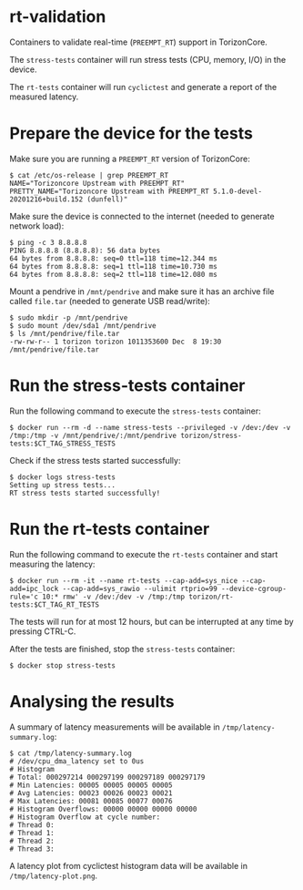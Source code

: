 # rt-validation

Containers to validate real-time (`PREEMPT_RT`) support in TorizonCore.

The `stress-tests` container will run stress tests (CPU, memory, I/O) in the device.

The `rt-tests` container will run `cyclictest` and generate a report of the measured latency.


# Prepare the device for the tests

Make sure you are running a `PREEMPT_RT` version of TorizonCore:
```
$ cat /etc/os-release | grep PREEMPT_RT
NAME="Torizoncore Upstream with PREEMPT_RT"
PRETTY_NAME="Torizoncore Upstream with PREEMPT_RT 5.1.0-devel-20201216+build.152 (dunfell)"
```

Make sure the device is connected to the internet (needed to generate network load):

```
$ ping -c 3 8.8.8.8
PING 8.8.8.8 (8.8.8.8): 56 data bytes
64 bytes from 8.8.8.8: seq=0 ttl=118 time=12.344 ms
64 bytes from 8.8.8.8: seq=1 ttl=118 time=10.730 ms
64 bytes from 8.8.8.8: seq=2 ttl=118 time=12.080 ms
```

Mount a pendrive in `/mnt/pendrive` and make sure it has an archive file called `file.tar` (needed to generate USB read/write):

```
$ sudo mkdir -p /mnt/pendrive
$ sudo mount /dev/sda1 /mnt/pendrive
$ ls /mnt/pendrive/file.tar
-rw-rw-r-- 1 torizon torizon 1011353600 Dec  8 19:30 /mnt/pendrive/file.tar
```


# Run the stress-tests container

Run the following command to execute the `stress-tests` container:

```
$ docker run --rm -d --name stress-tests --privileged -v /dev:/dev -v /tmp:/tmp -v /mnt/pendrive/:/mnt/pendrive torizon/stress-tests:$CT_TAG_STRESS_TESTS
```

Check if the stress tests started successfully:

```
$ docker logs stress-tests 
Setting up stress tests...
RT stress tests started successfully!
```


# Run the rt-tests container

Run the following command to execute the `rt-tests` container and start measuring the latency:

```
$ docker run --rm -it --name rt-tests --cap-add=sys_nice --cap-add=ipc_lock --cap-add=sys_rawio --ulimit rtprio=99 --device-cgroup-rule='c 10:* rmw' -v /dev:/dev -v /tmp:/tmp torizon/rt-tests:$CT_TAG_RT_TESTS
```

The tests will run for at most 12 hours, but can be interrupted at any time by pressing CTRL-C.

After the tests are finished, stop the `stress-tests` container:

```
$ docker stop stress-tests
```


# Analysing the results

A summary of latency measurements will be available in `/tmp/latency-summary.log`:

```
$ cat /tmp/latency-summary.log
# /dev/cpu_dma_latency set to 0us
# Histogram
# Total: 000297214 000297199 000297189 000297179
# Min Latencies: 00005 00005 00005 00005
# Avg Latencies: 00023 00026 00023 00021
# Max Latencies: 00081 00085 00077 00076
# Histogram Overflows: 00000 00000 00000 00000
# Histogram Overflow at cycle number:
# Thread 0:
# Thread 1:
# Thread 2:
# Thread 3:
```

A latency plot from cyclictest histogram data will be available in `/tmp/latency-plot.png`.
